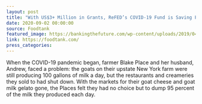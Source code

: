 ```yaml
---
layout: post
title: "With US$3+ Million in Grants, ReFED’s COVID-19 Fund is Saving Food Waste and Feeding People"
date: 2020-09-02 00:00:00
source: Foodtank
featured_image: https://bankingthefuture.com/wp-content/uploads/2019/04/logo-placeholder-300x150.jpg
link: https://foodtank.com/
press_categories:
---
```

When the COVID-19 pandemic began, farmer Blake Place and her husband, Andrew, faced a problem: the goats on their upstate New York farm were still producing 100 gallons of milk a day, but the restaurants and creameries they sold to had shut down. With the markets for their goat cheese and goat milk gelato gone, the Places felt they had no choice but to dump 95 percent of the milk they produced each day.